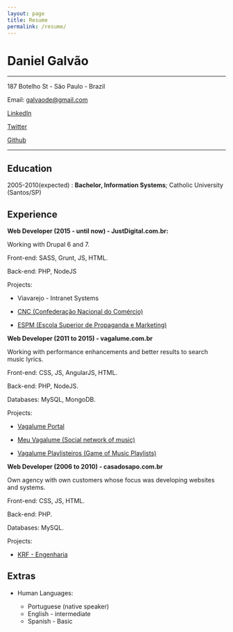 ```yaml
---
layout: page
title: Resume
permalink: /resume/
---
```


Daniel Galvão
============

----------------------------
187 Botelho St - São Paulo - Brazil

Email: galvaode@gmail.com

[LinkedIn](https://lnkd.in/ejxcV5c)

[Twitter](https://twitter.com/danielsamsung)

[Github](http://github.com/danielGalvao)

-------------------

Education
---------

2005-2010(expected)
:   **Bachelor, Information Systems**; Catholic University (Santos/SP)

Experience
----------

**Web Developer (2015 - until now) - JustDigital.com.br:**

Working with Drupal 6 and 7.

Front-end: SASS, Grunt, JS, HTML.

Back-end: PHP, NodeJS

Projects:

* Viavarejo - Intranet Systems

* [CNC (Confederação Nacional do Comércio)](http://www.cnc.org)

* [ESPM (Escola Superior de Propaganda e Marketing)](http://www.cnc.org)


**Web Developer (2011 to 2015) - vagalume.com.br**

Working with performance enhancements and better results to search music lyrics.

Front-end: CSS, JS, AngularJS, HTML.

Back-end: PHP, NodeJS.

Databases: MySQL, MongoDB.

Projects:

* [Vagalume Portal](http://www.vagalume.com)

* [Meu Vagalume (Social network of music)](http://meu.vagalume.com.br)

* [Vagalume Playlisteiros (Game of Music Playlists)](https://www.vagalume.com.br/playlisteiros/)


**Web Developer (2006 to 2010) - casadosapo.com.br**

Own agency with own customers whose focus was developing websites and systems.

Front-end: CSS, JS, HTML.

Back-end: PHP.

Databases: MySQL.

Projects:

  * [KRF - Engenharia](http://www.krf.com.br)

Extras
----------------------------------------

* Human Languages:

     * Portuguese (native speaker)
     * English - intermediate
     * Spanish - Basic
